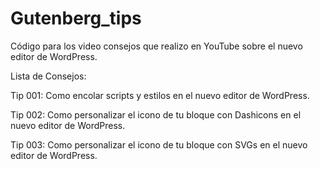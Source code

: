 # Gutenberg_tips
Código para los video consejos que realizo en YouTube sobre el nuevo editor de WordPress.

Lista de Consejos:

Tip 001:  Como encolar scripts y estilos en el nuevo editor de WordPress.

Tip 002:  Como personalizar el icono de tu bloque con Dashicons en el nuevo editor de WordPress.

Tip 003:  Como personalizar el icono de tu bloque con SVGs en el nuevo editor de WordPress.
